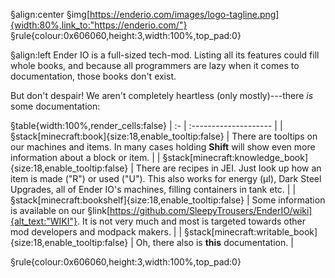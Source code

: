 §align:center
§img[https://enderio.com/images/logo-tagline.png]{width:80%,link_to:"https://enderio.com/"} 
§rule{colour:0x606060,height:3,width:100%,top_pad:0}

§align:left
Ender IO is a full-sized tech-mod. Listing all its features could fill whole books, and because all programmers are lazy when it comes to documentation, those books don't exist.

But don't despair! We aren't completely heartless (only mostly)---there *is* some documentation:

§table{width:100%,render_cells:false}
| :- | :-------------------- |
| §stack[minecraft:book]{size:18,enable_tooltip:false} | There are tooltips on our machines and items. In many cases holding **Shift** will show even more information about a block or item. |
| §stack[minecraft:knowledge_book]{size:18,enable_tooltip:false} | There are recipes in JEI. Just look up how an item is made ("R") or used ("U"). This also works for energy (µI), Dark Steel Upgrades, all of Ender IO's machines, filling containers in tank etc. |
| §stack[minecraft:bookshelf]{size:18,enable_tooltip:false} | Some information is available on our §link[https://github.com/SleepyTrousers/EnderIO/wiki]{alt_text:"WIKI"}. It is not very much and most is targeted towards other mod developers and modpack makers. |
| §stack[minecraft:writable_book]{size:18,enable_tooltip:false} | Oh, there also is **this** documentation. |

§rule{colour:0x606060,height:3,width:100%,top_pad:0}
